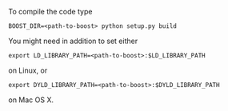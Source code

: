  To compile the code type

```
BOOST_DIR=<path-to-boost> python setup.py build
```
You might need in addition to set either
```
export LD_LIBRARY_PATH=<path-to-boost>:$LD_LIBRARY_PATH
```
on Linux, or
```
export DYLD_LIBRARY_PATH=<path-to-boost>:$DYLD_LIBRARY_PATH
```
on Mac OS X.
